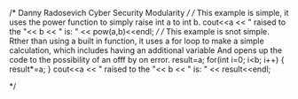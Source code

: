 /*
Danny Radosevich
Cyber Security
Modularity
*/
/*
	This example is simple, it uses the power function to simply raise int a to int b.
	cout<<a << " raised to the "<< b << " is: " << pow(a,b)<<endl;
*/
/*
	This example is snot simple. Rther than using a built in function, it uses a for loop to make a simple calculation, which includes having an additional variable
	And opens up the code to the possibility of an offf by on error. 
	result=a;
	for(int i=0; i<b; i++)
	{
		result*=a;
	}
	cout<<a << " raised to the "<< b << " is: " << result<<endl;

*/